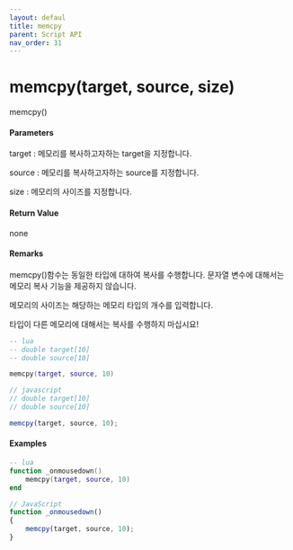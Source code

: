 ```yaml
---
layout: defaul
title: memcpy
parent: Script API
nav_order: 31
---
```


# memcpy\(target, source, size\)

memcpy\(\)

#### Parameters

target : 메모리를 복사하고자하는 target을 지정합니다.

source : 메모리를 복사하고자하는 source를 지정합니다.

size : 메모리의 사이즈를 지정합니다.

#### Return Value

none

#### Remarks

memcpy\(\)함수는 동일한 타입에 대하여 복사를 수행합니다. 문자열 변수에 대해서는 메모리 복사 기능을 제공하지 않습니다. 

메모리의 사이즈는 해당하는 메모리 타입의 개수를 입력합니다.

타입이 다른 메모리에 대해서는 복사를 수행하지 마십시요!

```lua
-- lua
-- double target[10]
-- double source[10]

memcpy(target, source, 10)
```

```js
// javascript
// double target[10]
// double source[10]

memcpy(target, source, 10);
```

#### 

#### Examples

```lua
-- lua
function _onmousedown()
    memcpy(target, source, 10)
end
```

```js
// JavaScript
function _onmousedown()
{    
    memcpy(target, source, 10);
}
```



